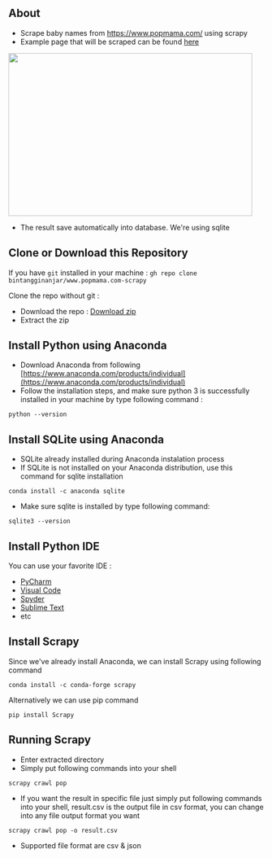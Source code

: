 ## **About**
- Scrape baby names from https://www.popmama.com/ using scrapy
- Example page that will be scraped can be found [here](https://www.popmama.com/baby-name/abraham)

<img src="https://i.postimg.cc/5yyGxJdj/2021-07-23-09-35.png" width="480" height="320">

- The result save automatically into database. We're using sqlite

## **Clone or Download this Repository**
If you have `git` installed in your machine :
`gh repo clone bintangginanjar/www.popmama.com-scrapy`

Clone the repo without git :
- Download the repo : [Download zip](https://github.com/bintangginanjar/www.popmama.com-scrapy/archive/refs/heads/master.zip)
- Extract the zip

## **Install Python using Anaconda**
- Download Anaconda from following [https://www.anaconda.com/products/individual](https://www.anaconda.com/products/individual)
- Follow the installation steps, and make sure python 3 is successfully installed in your machine by type following command : 

`python --version`

## **Install SQLite using Anaconda**
- SQLite already installed during Anaconda instalation process
- If SQLite is not installed on your Anaconda distribution, use this command for sqlite installation

`conda install -c anaconda sqlite`

- Make sure sqlite is installed by type following command:

`sqlite3 --version`

## **Install Python IDE**
You can use your favorite IDE :
- [PyCharm](https://www.jetbrains.com/edu-products/download/#section=pycharm-edu)
- [Visual Code](https://code.visualstudio.com/Download)
- [Spyder](https://docs.spyder-ide.org/current/installation.html)
- [Sublime Text](https://www.sublimetext.com/3)
- etc

## **Install Scrapy**
Since we've already install Anaconda, we can install Scrapy using following command

`conda install -c conda-forge scrapy`

Alternatively we can use pip command

`pip install Scrapy`

## **Running Scrapy**
- Enter extracted directory
- Simply put following commands into your shell

`scrapy crawl pop`

- If you want the result in specific file just simply put following commands into your shell, result.csv is the output file in csv format, you can change into any file output format you want

`scrapy crawl pop -o result.csv`

- Supported file format are csv & json
